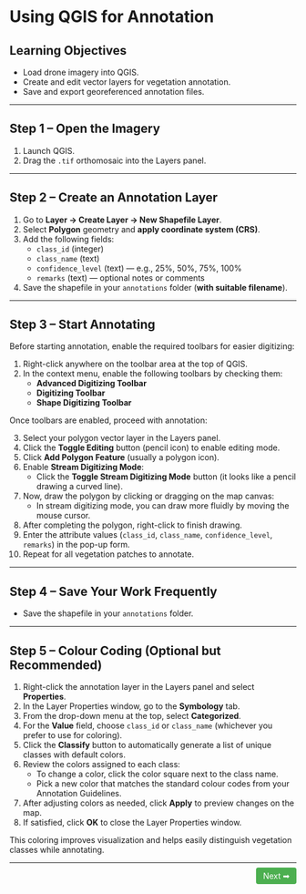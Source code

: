 # Using QGIS for Annotation

## Learning Objectives
- Load drone imagery into QGIS.
- Create and edit vector layers for vegetation annotation.
- Save and export georeferenced annotation files.

---

## Step 1 – Open the Imagery
1. Launch QGIS.
2. Drag the `.tif` orthomosaic into the Layers panel.

---

## Step 2 – Create an Annotation Layer
1. Go to **Layer → Create Layer → New Shapefile Layer**.
2. Select **Polygon** geometry and **apply coordinate system (CRS)**.
3. Add the following fields:
   - `class_id` (integer)
   - `class_name` (text)
   - `confidence_level` (text) — e.g., 25%, 50%, 75%, 100%
   - `remarks` (text) — optional notes or comments
4. Save the shapefile in your `annotations` folder (**with suitable filename**).
---

## Step 3 – Start Annotating
Before starting annotation, enable the required toolbars for easier digitizing:

1. Right-click anywhere on the toolbar area at the top of QGIS.
2. In the context menu, enable the following toolbars by checking them:
   - **Advanced Digitizing Toolbar**
   - **Digitizing Toolbar**
   - **Shape Digitizing Toolbar**

Once toolbars are enabled, proceed with annotation:

3. Select your polygon vector layer in the Layers panel.
4. Click the **Toggle Editing** button (pencil icon) to enable editing mode.
5. Click **Add Polygon Feature** (usually a polygon icon).
6. Enable **Stream Digitizing Mode**:
   - Click the **Toggle Stream Digitizing Mode** button (it looks like a pencil drawing a curved line).
7. Now, draw the polygon by clicking or dragging on the map canvas:
   - In stream digitizing mode, you can draw more fluidly by moving the mouse cursor.
8. After completing the polygon, right-click to finish drawing.
9. Enter the attribute values (`class_id`, `class_name`, `confidence_level`, `remarks`) in the pop-up form.
10. Repeat for all vegetation patches to annotate.

---

## Step 4 – Save Your Work Frequently
- Save the shapefile in your `annotations` folder.

---

## Step 5 – Colour Coding (Optional but Recommended)

1. Right-click the annotation layer in the Layers panel and select **Properties**.
2. In the Layer Properties window, go to the **Symbology** tab.
3. From the drop-down menu at the top, select **Categorized**.
4. For the **Value** field, choose `class_id` or `class_name` (whichever you prefer to use for coloring).
5. Click the **Classify** button to automatically generate a list of unique classes with default colors.
6. Review the colors assigned to each class:
   - To change a color, click the color square next to the class name.
   - Pick a new color that matches the standard colour codes from your Annotation Guidelines.
7. After adjusting colors as needed, click **Apply** to preview changes on the map.
8. If satisfied, click **OK** to close the Layer Properties window.

This coloring improves visualization and helps easily distinguish vegetation classes while annotating.

---
<div style="text-align: right;">
  <a href="Activity_08_Using_ArcGIS_Pro_for_Annotation.md" style="background-color:#4CAF50; color:white; padding:6px 12px; text-decoration:none; border-radius:4px;">
    Next ➡
  </a>
</div>
